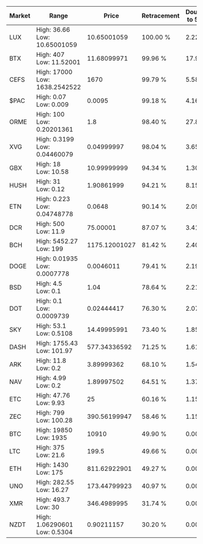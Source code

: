 | Market | Range | Price| Retracement | Doubles to 50% |
| --- | --- | --- | --- | --- |
| LUX | High: 36.66<br />Low: 10.65001059 | 10.65001059 | 100.00 % | 2.22 |
| BTX | High: 407<br />Low: 11.52001 | 11.68099971 | 99.96 % | 17.91 |
| CEFS | High: 17000<br />Low: 1638.2542522 | 1670 | 99.79 % | 5.58 |
| $PAC | High: 0.07<br />Low: 0.009 | 0.0095 | 99.18 % | 4.16 |
| ORME | High: 100<br />Low: 0.20201361 | 1.8 | 98.40 % | 27.83 |
| XVG | High: 0.3199<br />Low: 0.04460079 | 0.04999997 | 98.04 % | 3.65 |
| GBX | High: 18<br />Low: 10.58 | 10.99999999 | 94.34 % | 1.30 |
| HUSH | High: 31<br />Low: 0.12 | 1.90861999 | 94.21 % | 8.15 |
| ETN | High: 0.223<br />Low: 0.04748778 | 0.0648 | 90.14 % | 2.09 |
| DCR | High: 500<br />Low: 11.9 | 75.00001 | 87.07 % | 3.41 |
| BCH | High: 5452.27<br />Low: 199 | 1175.12001027 | 81.42 % | 2.40 |
| DOGE | High: 0.01935<br />Low: 0.0007778 | 0.0046011 | 79.41 % | 2.19 |
| BSD | High: 4.5<br />Low: 0.1 | 1.04 | 78.64 % | 2.21 |
| DOT | High: 0.1<br />Low: 0.0009739 | 0.02444417 | 76.30 % | 2.07 |
| SKY | High: 53.1<br />Low: 0.5108 | 14.49995991 | 73.40 % | 1.85 |
| DASH | High: 1755.43<br />Low: 101.97 | 577.34336592 | 71.25 % | 1.61 |
| ARK | High: 11.8<br />Low: 0.2 | 3.89999362 | 68.10 % | 1.54 |
| NAV | High: 4.99<br />Low: 0.2 | 1.89997502 | 64.51 % | 1.37 |
| ETC | High: 47.76<br />Low: 9.93 | 25 | 60.16 % | 1.15 |
| ZEC | High: 799<br />Low: 100.28 | 390.56199947 | 58.46 % | 1.15 |
| BTC | High: 19850<br />Low: 1935 | 10910 | 49.90 % | 0.00 |
| LTC | High: 375<br />Low: 21.6 | 199.5 | 49.66 % | 0.00 |
| ETH | High: 1430<br />Low: 175 | 811.62922901 | 49.27 % | 0.00 |
| UNO | High: 282.55<br />Low: 16.27 | 173.44799923 | 40.97 % | 0.00 |
| XMR | High: 493.7<br />Low: 30 | 346.4989995 | 31.74 % | 0.00 |
| NZDT | High: 1.06290601<br />Low: 0.5304 | 0.90211157 | 30.20 % | 0.00 |
